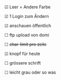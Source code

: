 ☑ Leer = Andere Farbe

☑ 1 Login zum Ändern

☑ anschauen öffentlich


☐	ftp upload von domi

☐	~~char-limit pro zeile~~

☑	knopf für heute

☐	grössere schrift

☐	leicht grau oder so was


